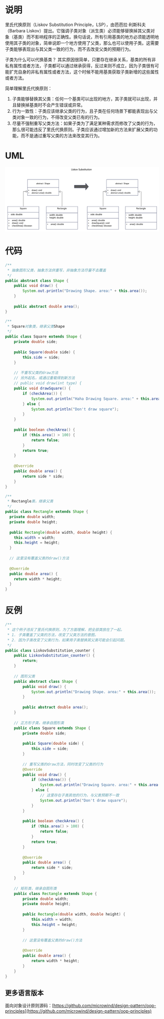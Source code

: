 # 说明
里氏代换原则（Liskov Substitution Principle，LSP），由芭芭拉·利斯科夫（Barbara Liskov）提出。它强调子类对象（派生类）必须能够替换掉其父类对象（基类）而不影响程序的正确性。换句话说，所有引用基类的地方必须能透明地使用其子类的对象，简单说即一个地方使用了父类，那么也可以使用子类。这需要子类能够表现出与其父类一致的行为，而不去改变父类的预期行为。

子类为什么可以代换基类？
其实原因很简单，只要存在继承关系，基类的所有非私有属性或者方法，子类都可以通过继承获得，反过来则不成立，因为子类很有可能扩充自身的非私有属性或者方法，这个时候不能用基类获取子类新增的这些属性或者方法。

简单理解里氏代换原则：
1. 子类能够替换其父类：任何一个基类可以出现的地方，其子类就可以出现，并且替换掉基类时不会产生错误或异常。
2. 行为一致性：子类应该继承父类的行为，且子类在任何场景下都能表现出与父类对象一致的行为，不得改变父类已有的行为。
3. 尽量不强制重写父类方法：如果子类为了满足某种需求而修改了父类的行为，那么很可能违反了里氏代换原则。子类应该通过增加新的方法来扩展父类的功能，而不是通过重写父类的方法来改变其行为。

# UML
<img src="../../docs/uml/oop-liskov-substitution.png">

# 代码
```java
/**
 * 抽象图形父类，抽象方法供重写，非抽象方法尽量不去覆盖
 */
public abstract class Shape {
    public void draw() {
        System.out.println("Drawing Shape. area:" + this.area());
    }

    public abstract double area();
}
```

```java
/**
 * Square对象类，继承父类Shape
 */
public class Square extends Shape {
    private double side;

    public Square(double side) {
        this.side = side;
    }

    // 不重写父类的draw方法
    // 另外起名，或通过重载得到新方法
    // public void draw(int type) {
    public void drawSquare() {
        if (checkArea()) {
            System.out.println("Haha Drawing Square. area:" + this.area());
        } else {
            System.out.println("Don't draw square");
        }
    }

    public boolean checkArea() {
        if (this.area() > 100) {
            return false;
        }
        return true;
    }

    @Override
    public double area() {
        return side * side;
    }
}
```

```java
/**
 * Rectangle类，继承父类
 */
public class Rectangle extends Shape {
  private double width;
  private double height;

  public Rectangle(double width, double height) {
    this.width = width;
    this.height = height;
  }

  // 这里没有覆盖父类的draw()方法

  @Override
  public double area() {
    return width * height;
  }
}
```

# 反例
```java
/**
 * 这个例子违反了里氏代换原则，为了方面理解，把全部类放在了一起。
 * 1. 子类覆盖了父类的方法，改变了父类方法的意图。
 * 2. 因为子类改变了父类行为，如果用子类替换其父类可能会引起问题。
 */
public class LiskovSubstitution_counter {
    public LiskovSubstitution_counter() {
        return;
    }

    // 图形父类
    public abstract class Shape {
        public void draw() {
            System.out.println("Drawing Shape. area:" + this.area());
        }

        public abstract double area();
    }

    // 正方形子类，继承自图形类
    public class Square extends Shape {
        private double side;

        public Square(double side) {
            this.side = side;
        }

        // 重写父类的draw方法，同时改变了父类的行为
        @Override
        public void draw() {
            if (checkArea()) {
                System.out.println("Drawing Square. area:" + this.area());
            } else {
                // 这里存在子类其他的行为，与父类预期不一致
                System.out.println("Don't draw square");
            }
        }

        public boolean checkArea() {
            if (this.area() > 100) {
                return false;
            }
            return true;
        }

        @Override
        public double area() {
            return side * side;
        }
    }

    // 矩形类，继承自图形类
    public class Rectangle extends Shape {
        private double width;
        private double height;

        public Rectangle(double width, double height) {
            this.width = width;
            this.height = height;
        }

        // 这里没有覆盖父类的draw()方法

        @Override
        public double area() {
            return width * height;
        }
    }
}
```

## 更多语言版本
面向对象设计原则源码：[https://github.com/microwind/design-pattern/oop-principles](https://github.com/microwind/design-pattern/oop-principles)